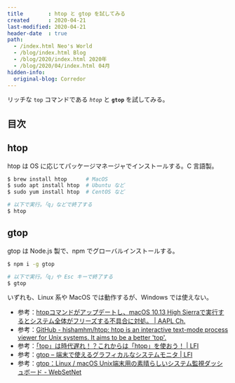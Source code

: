 ```yaml
---
title        : htop と gtop を試してみる
created      : 2020-04-21
last-modified: 2020-04-21
header-date  : true
path:
  - /index.html Neo's World
  - /blog/index.html Blog
  - /blog/2020/index.html 2020年
  - /blog/2020/04/index.html 04月
hidden-info:
  original-blog: Corredor
---
```


リッチな `top` コマンドである _`htop`_ と **`gtop`** を試してみる。

## 目次

## htop

htop は OS に応じてパッケージマネージャでインストールする。C 言語製。

```bash
$ brew install htop      # MacOS
$ sudo apt install htop  # Ubuntu など
$ sudo yum install htop  # CentOS など

# 以下で実行。「q」などで終了する
$ htop
```

## gtop

gtop は Node.js 製で、npm でグローバルインストールする。

```bash
$ npm i -g gtop

# 以下で実行。「q」や Esc キーで終了する
$ gtop
```

いずれも、Linux 系や MacOS では動作するが、Windows では使えない。

- 参考：[htopコマンドがアップデートし、macOS 10.13 High Sierraで実行するとシステム全体がフリーズする不具合に対処。 | AAPL Ch.](https://applech2.com/archives/20180205-htop-welcome-back-to-macos-high-sierra.html)
- 参考：[GitHub - hishamhm/htop: htop is an interactive text-mode process viewer for Unix systems. It aims to be a better 'top'.](https://github.com/hishamhm/htop)
- 参考：[「top」は時代遅れ！？これからは「htop」を使おう！ | LFI](https://linuxfan.info/htop)
- 参考：[gtop – 端末で使えるグラフィカルなシステムモニタ | LFI](https://linuxfan.info/gtop)
- 参考：[gtop：Linux / macOS Unix端末用の素晴らしいシステム監視ダッシュボード - WebSetNet](https://websetnet.net/ja/gtop-awesome-system-monitoring-dashboard-for-linux-macos-unix-terminal/)
